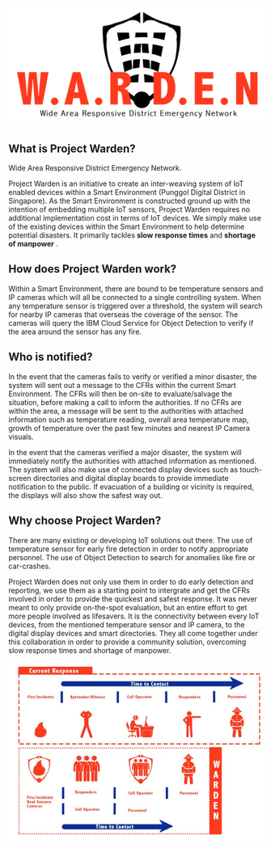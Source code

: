 ![Logo](https://github.com/TxyShannon/Relevance-WARDEN_SCDFXIBM/blob/master/docs/Logo.png)
## What is Project Warden?
Wide Area Responsive District Emergency Network.

Project Warden is an initiative to create an inter-weaving system of IoT enabled devices within a Smart Environment (Punggol Digital District in Singapore). As the Smart Environment is constructed ground up with the intention of embedding multiple IoT sensors, Project Warden requires no additional implementation cost in terms of IoT devices. We simply make use of the existing devices within the Smart Environment to help determine potential disasters. It primarily tackles **slow response times** and **shortage of manpower** .

## How does Project Warden work?
Within a Smart Environment, there are bound to be temperature sensors and IP cameras which will all be connected to a single controlling system. When any temperature sensor is triggered over a threshold, the system will search for nearby IP cameras that overseas the coverage of the sensor. The cameras will query the IBM Cloud Service for Object Detection to verify if the area around the sensor has any fire. 

## Who is notified?
In the event that the cameras fails to verify or verified a minor disaster, the system will sent out a message to the CFRs within the current Smart Environment. The CFRs will then be on-site to evaluate/salvage the situation, before making a call to inform the authorities. If no CFRs are within the area, a message will be sent to the authorities with attached information such as temperature reading, overall area temperature map, growth of temperature over the past few minutes and nearest IP Camera visuals.

In the event that the cameras verified a major disaster, the system will immediately notify the authorities with attached information as mentioned. The system will also make use of connected display devices such as touch-screen directories and digital display boards to provide immediate notification to the public. If evacuation of a building or vicinity is required, the displays will also show the safest way out.

## Why choose Project Warden?
There are many existing or developing IoT solutions out there. The use of temperature sensor for early fire detection in order to notify appropriate personnel. The use of Object Detection to search for anomalies like fire or car-crashes. 

Project Warden does not only use them in order to do early detection and reporting, we use them as a starting point to intergrate and get the CFRs involved in order to provide the quickest and safest response. It was never meant to only provide on-the-spot evaluation, but an entire effort to get more people involved as lifesavers. It is the connectivity between every IoT devices, from the mentioned temperature sensor and IP camera, to the digital display devices and smart directories. They all come together under this collaboration in order to provide a community solution, overcoming slow response times and shortage of manpower.

![Before and After](https://github.com/TxyShannon/Relevance-WARDEN_SCDFXIBM/blob/master/docs/Info2.jpg)



